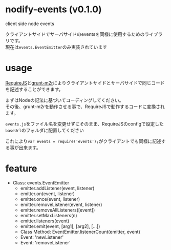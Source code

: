 nodify-events (v0.1.0)
===========

client side node events

クライアントサイドでサーバサイドのeventsを同様に使用するためのライブラリです。  
現在は`events.EventEmitter`のみ実装されています

# usage

[RequireJS](http://requirejs.org)と[grunt-m2r](https://www.npmjs.org/package/grunt-m2r)によりクライアントサイドとサーバサイドで同じコードを記述することができます。  

まずはNodeの記法に基づいてコーディングしてください。  
その後、grunt-m2rを動作させる事で、RequireJSで動作するコードに変換されます。  

`events.js`をファイル名を変更せずにそのまま、RequireJSのconfigで設定した`baseUrl`のフォルダに配置してください

これにより`var events = require('events');`がクライアントでも同様に記述する事が出来ます。

# feature

 + Class: events.EventEmitter
    + emitter.addListener(event, listener)
    + emitter.on(event, listener)
    + emitter.once(event, listener)
    + emitter.removeListener(event, listener)
    + emitter.removeAllListeners([event])
    + emitter.setMaxListeners(n)
    + emitter.listeners(event)
    + emitter.emit(event, [arg1], [arg2], [...])
    + Class Method: EventEmitter.listenerCount(emitter, event)
    + Event: 'newListener'
    + Event: 'removeListener'
